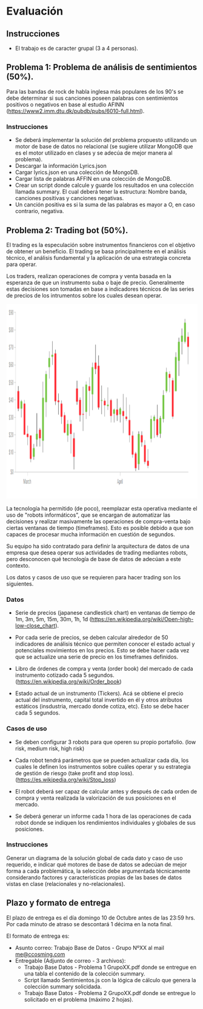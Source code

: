 # Evaluación

## Instrucciones

- El trabajo es de caracter grupal (3 a 4 personas).

## Problema 1: Problema de análisis de sentimientos (50%).

Para las bandas de rock de habla inglesa más populares de los 90's se debe determinar si sus canciones poseen palabras con sentimientos positivos o negativos en base al estudio AFINN (https://www2.imm.dtu.dk/pubdb/pubs/6010-full.html).

### Instrucciones

- Se deberá implementar la solución del problema propuesto utilizando un motor de base de datos no relacional (se sugiere utilizar MongoDB que es el motor utilizado en clases y se adecúa de mejor manera al problema).
- Descargar la información Lyrics.json
- Cargar lyrics.json en una colección de MongoDB.
- Cargar lista de palabras AFFIN en una colección de MongoDB.
- Crear un script donde calcule y guarde los resultados en una colección llamada summary. El cual deberá tener la estructura: Nombre banda, canciones positivas y canciones negativas.
- Un canción positiva es si la suma de las palabras es mayor a O, en caso contrario, negativa.

## Problema 2: Trading bot (50%).

El trading es la especulación sobre instrumentos financieros con el objetivo de obtener un beneficio. El trading se basa principalmente en el análisis técnico, el análisis fundamental y la aplicación de una estrategia concreta para operar.

Los traders, realizan operaciones de compra y venta basada en la esperanza de que un instrumento suba o baje de precio. Generalmente estas decisiones son tomadas en base a indicadores técnicos de las series de precios de los intrumentos sobre los cuales desean operar.

<p align="center">
    <img src="./images/candlestick.png" height="512"/>
</p>

La tecnología ha permitido (de poco), reemplazar esta operativa mediante el uso de "robots informáticos", que se encargan de automatizar las decisiones y realizar masivamente las operaciones de compra-venta bajo ciertas ventanas de tiempo (timeframes). Esto es posible debido a que son capaces de procesar mucha información en cuestión de segundos.

Su equipo ha sido contratado para definir la arquitectura de datos de una empresa que desea operar sus actividades de trading mediantes robots, pero desconocen qué tecnología de base de datos de adecúan a este contexto.

Los datos y casos de uso que se requieren para hacer trading son los siguientes.

### Datos

- Serie de precios (japanese candlestick chart) en ventanas de tiempo de 1m, 3m, 5m, 15m, 30m, 1h, 1d (https://en.wikipedia.org/wiki/Open-high-low-close_chart).

- Por cada serie de precios, se deben calcular alrededor de 50 indicadores de análisis técnico que permiten conocer el estado actual y potenciales movimientos en los precios. Esto se debe hacer cada vez que se actualize una serie de precio en los timeframes definidos.

- Libro de órdenes de compra y venta (order book) del mercado de cada instrumento cotizado cada 5 segundos. (https://en.wikipedia.org/wiki/Order_book)

- Estado actual de un instrumento (Tickers). Acá se obtiene el precio actual del instrumento, capital total invertido en él y otros atributos estáticos (insdustria, mercado donde cotiza, etc). Esto se debe hacer cada 5 segundos.

### Casos de uso

- Se deben configurar 3 robots para que operen su propio portafolio. (low risk, medium risk, high risk)

- Cada robot tendrá parámetros que se pueden actualizar cada día, los cuales le definen los instrumentos sobre cuáles operar y su estrategia de gestión de riesgo (take profit and stop loss). (https://es.wikipedia.org/wiki/Stop_loss)

- El robot deberá ser capaz de calcular antes y después de cada orden de compra y venta realizada la valorización de sus posiciones en el mercado.

- Se deberá generar un informe cada 1 hora de las operaciones de cada robot donde se indiquen los rendimientos individuales y globales de sus posiciones.

### Instrucciones

Generar un diagrama de la solución global de cada dato y caso de uso requerido, e indicar qué motores de base de datos se adecúan de mejor forma a cada problemática, la selección debe argumentada técnicamente considerando factores y características propias de las bases de datos vistas en clase (relacionales y no-relacionales).

## Plazo y formato de entrega

El plazo de entrega es el día domingo 10 de Octubre antes de las 23:59 hrs. Por cada minuto de atraso se descontará 1 décima en la nota final.

El formato de entrega es:

- Asunto correo: Trabajo Base de Datos - Grupo NºXX al mail me@ccosming.com
- Entregable (Adjunto de correo - 3 archivos):
  - Trabajo Base Datos - Problema 1 GrupoXX.pdf donde se entregue en una tabla el contenido de la colección summary.
  - Script llamado Sentimientos.js con la lógica de cálculo que genera la colección summary solicidada.
  - Trabajo Base Datos - Problema 2 GrupoXX.pdf donde se entregue lo solicitado en el problema (máximo 2 hojas).

